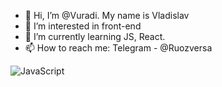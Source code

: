 - 👋 Hi, I’m @Vuradi. My name is Vladislav
- 👀 I’m interested in front-end
- 🌱 I’m currently learning JS, React.
- 📫 How to reach me: Telegram - @Ruozversa


![JavaScript](https://img.shields.io/badge/-JavaScript-090909?style=for-the-badge&logo=JavaScript&logoColor=E9D54D)

<!---
Vuradi/Vuradi is a ✨ special ✨ repository because its `README.md` (this file) appears on your GitHub profile.
You can click the Preview link to take a look at your changes.
--->
